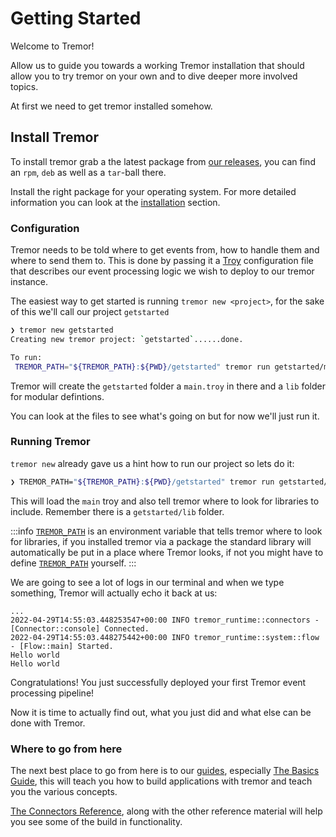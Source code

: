 # Getting Started

Welcome to Tremor!

Allow us to guide you towards a working Tremor installation that should allow you to try tremor on your own and to dive deeper more involved topics.

At first we need to get tremor installed somehow.

## Install Tremor

To install tremor grab a the latest package from [our releases](https://github.com/tremor-rs/tremor-runtime/releases), you can find an `rpm`, `deb` as well as a `tar`-ball there.

Install the right package for your operating system. For more detailed information you can look at the [installation](install) section.

### Configuration

Tremor needs to be told where to get events from, how to handle them and where to send them to.
This is done by passing it a [Troy] configuration file that describes our event processing logic we wish to deploy to our tremor instance.

The easiest way to get started is running `tremor new <project>`, for the sake of this we'll call our project `getstarted`

```bash
❯ tremor new getstarted
Creating new tremor project: `getstarted`......done.

To run:
 TREMOR_PATH="${TREMOR_PATH}:${PWD}/getstarted" tremor run getstarted/main.troy
```

Tremor will create the `getstarted` folder a `main.troy` in there and a `lib` folder for modular defintions.

You can look at the files to see what's going on but for now we'll just run it.

### Running Tremor

`tremor new` already gave us a hint how to run our project so lets do it: 

```bash
❯ TREMOR_PATH="${TREMOR_PATH}:${PWD}/getstarted" tremor run getstarted/main.troy
```

This will load the `main` troy and also tell tremor where to look for libraries to include. Remember there is a `getstarted/lib` folder.

:::info
[`TREMOR_PATH`] is an environment variable that tells tremor where to look for libraries, if you installed tremor via a package the standard library will automatically be put in a place where Tremor looks, if not you might have to define [`TREMOR_PATH`] yourself.
:::

We are going to see a lot of logs in our terminal and when we type something, Tremor will actually echo it back at us:

```
...
2022-04-29T14:55:03.448253547+00:00 INFO tremor_runtime::connectors - [Connector::console] Connected.
2022-04-29T14:55:03.448275442+00:00 INFO tremor_runtime::system::flow - [Flow::main] Started.
Hello world
Hello world
```

Congratulations! You just successfully deployed your first Tremor event processing pipeline!

Now it is time to actually find out, what you just did and what else can be done with Tremor.

### Where to go from here

The next best place to go from here is to our [guides](../guides/index.md), especially [The Basics Guide](../guides/basics), this will teach you how to build applications with tremor and teach you the various concepts.


[The Connectors Reference](../reference/connectors), along with the other reference material will help you see some of the build in functionality.


[Troy]: ../language
[`TREMOR_PATH`]: ../language/index.md#tremorpath